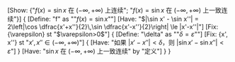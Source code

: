 [Show: {"$f(x)=\sin x$ 在 $(-\infty,+\infty)$ 上连续"; "$f(x)=\sin x$ 在 $(-\infty,+\infty)$ 上一致连续"}]
{
    [Define: "f" as ""$f(x)=\sin x$""]
    [Have: "$|\sin x' - \sin x''| = 2\left|\cos \dfrac{x'+x''}{2}\,\sin \dfrac{x'-x''}{2}\right| \le |x'-x''|"]
    [Fix: {\varepsilon} st "$\varepsilon>0$"]
    {
        [Define: "\delta" as ""$\delta=\varepsilon$""]
        [Fix: {x', x''} st "$x',x''\in(-\infty,+\infty)$"]
        {
            [Have: "如果 $|x'-x''|<\delta$，则 $|\sin x'-\sin x''|<\varepsilon$"]
        }
        [Have: "$\sin x$ 在 $(-\infty,+\infty)$ 上一致连续" by "定义"]
    }
}